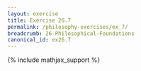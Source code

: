 ```yaml
---
layout: exercise
title: Exercise 26.7
permalink: /philosophy-exercises/ex_7/
breadcrumb: 26-Philosophical-Foundations
canonical_id: ex26.7
---
```


{% include mathjax_support %}
